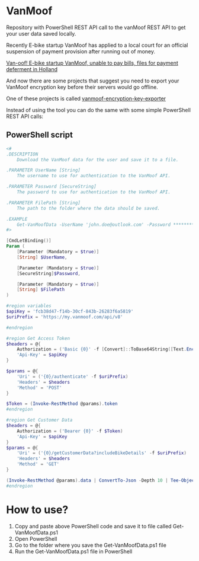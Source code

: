 # VanMoof

Repository with PowerShell REST API call to the vanMoof REST API to get your user data saved locally.

Recently E-bike startup VanMoof has applied to a local court for an official suspension of payment provision after running out of money.

[Van-oof! E-bike startup VanMoof, unable to pay bills, files for payment deferment in Holland](https://techcrunch.com/2023/07/12/report-vanmoof-has-filed-for-bankruptcy-protection-in-holland/)

And now there are some projects that suggest you need to export your VanMoof encryption key before their servers would go offline.

One of these projects is called [vanmoof-encryption-key-exporter](https://github.com/grossartig/vanmoof-encryption-key-exporter)

Instead of using the tool you can do the same with some simple PowerShell REST API calls:

## PowerShell script

```PowerShell
<#
.DESCRIPTION
    Download the VanMoof data for the user and save it to a file.

.PARAMETER UserName [String]
    The username to use for authentication to the VanMoof API.

.PARAMETER Password [SecureString]
    The password to use for authentication to the VanMoof API.

.PARAMETER FilePath [String]
    The path to the folder where the data should be saved.

.EXAMPLE
    Get-VanMoofData -UserName 'john.doe@outlook.com' -Password ******** -FilePath 'C:\Temp'
#>

[CmdLetBinding()]
Param (
    [Parameter (Mandatory = $true)]
    [String] $UserName,

    [Parameter (Mandatory = $true)]
    [SecureString]$Password,

    [Parameter (Mandatory = $true)]
    [String] $FilePath
)

#region variables
$apiKey = 'fcb38d47-f14b-30cf-843b-26283f6a5819'
$uriPrefix = 'https://my.vanmoof.com/api/v8'

#endregion

#region Get Access Token
$headers = @{
    Authorization = ('Basic {0}' -f [Convert]::ToBase64String([Text.Encoding]::ASCII.GetBytes(('{0}:{1}' -f $UserName, $($Password | ConvertFrom-SecureString -AsPlainText))))  )
    'Api-Key' = $apiKey
}

$params = @{
    'Uri' = ('{0}/authenticate' -f $uriPrefix)
    'Headers' = $headers
    'Method' = 'POST'
}

$Token = (Invoke-RestMethod @params).token
#endregion

#region Get Customer Data
$headers = @{
    Authorization = ('Bearer {0}' -f $Token)
    'Api-Key' = $apiKey
}
$params = @{
    'Uri' = ('{0}/getCustomerData?includeBikeDetails' -f $uriPrefix)
    'Headers' = $headers
    'Method' = 'GET'
}

(Invoke-RestMethod @params).data | ConvertTo-Json -Depth 10 | Tee-Object -FilePath $('{0}\vanMoof.json' -f $FilePath)
#endregion
```

# How to use?

1. Copy and paste above PowerShell code and save it to file called Get-VanMoofData.ps1
2. Open PowerShell
3. Go to the folder where you save the Get-VanMoofData.ps1 file
4. Run the Get-VanMoofData.ps1 file in PowerShell


